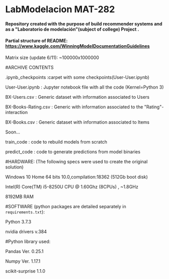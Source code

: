 # LabModelacion MAT-282
 
#### Repository created with the purpose of build recommender systems and as a "Laboratorio de modelación"(subject of college) Project .

#### Partial structure of README: https://www.kaggle.com/WinningModelDocumentationGuidelines

Matrix size (update 6/11): ~100000x1000000

#ARCHIVE CONTENTS

.ipynb_checkpoints       :carpet with some checkpoints(User-User.ipynb)

User-User.ipynb          : Jupyter notebook file with all the code (Kernel=Python 3)

BX-Users.csv                     : Generic dataset with information associated to Users

BX-Books-Rating.csv                    : Generic with information associated to the "Rating"-interaction

BX-Books.csv                  : Generic dataset with information associated to Items


Soon...

train_code                  : code to rebuild models from scratch

predict_code                : code to generate predictions from model binaries

#HARDWARE: (The following specs were used to create the original solution)

Windows 10 Home 64 bits 10.0,compilation:18362 (512Gb boot disk)

Intel(R) Core(TM) i5-8250U CPU @ 1.60Ghz (8CPUs) , ~1.8GHz

8192MB RAM

#SOFTWARE (python packages are detailed separately in `requirements.txt`):

Python 3.7.3

nvidia drivers v.384

#Python library used:

Pandas Ver. 0.25.1

Numpy Ver. 1.17.1

scikit-surprise 1.1.0
